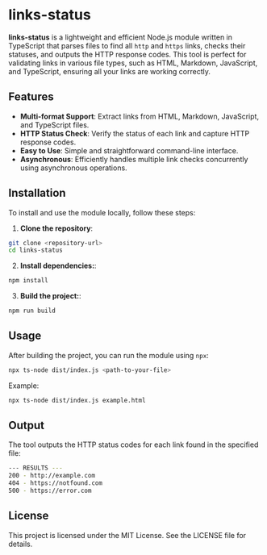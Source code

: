 # links-status

**links-status** is a lightweight and efficient Node.js module written in TypeScript that parses files to find all `http` and `https` links, checks their statuses, and outputs the HTTP response codes. This tool is perfect for validating links in various file types, such as HTML, Markdown, JavaScript, and TypeScript, ensuring all your links are working correctly.

## Features

- **Multi-format Support**: Extract links from HTML, Markdown, JavaScript, and TypeScript files.
- **HTTP Status Check**: Verify the status of each link and capture HTTP response codes.
- **Easy to Use**: Simple and straightforward command-line interface.
- **Asynchronous**: Efficiently handles multiple link checks concurrently using asynchronous operations.

## Installation

To install and use the module locally, follow these steps:

1. **Clone the repository**:

```bash
git clone <repository-url>
cd links-status
```

2. **Install dependencies:**:
```bash
npm install
```

3. **Build the project:**:
```bash
npm run build
```

## Usage

After building the project, you can run the module using `npx`:

```bash
npx ts-node dist/index.js <path-to-your-file>
```

Example:

```bash
npx ts-node dist/index.js example.html
```

## Output

The tool outputs the HTTP status codes for each link found in the specified file:

```bash
--- RESULTS ---
200 - http://example.com
404 - https://notfound.com
500 - https://error.com
```

## License

This project is licensed under the MIT License. See the LICENSE file for details.